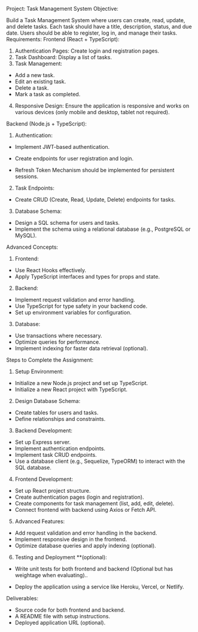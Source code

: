 Project: Task Management System Objective:

Build a Task Management System where users can create, read, update, and
delete tasks. Each task should have a title, description, status, and due
date. Users should be able to register, log in, and manage their tasks.
Requirements: Frontend (React + TypeScript):

1. Authentication Pages: Create login and registration pages.
2. Task Dashboard: Display a list of tasks.
3. Task Management:
- Add a new task.
- Edit an existing task.
- Delete a task.
- Mark a task as completed.
4. Responsive Design: Ensure the application is responsive and works on
various devices (only mobile and desktop, tablet not required).

Backend (Node.js + TypeScript):

1. Authentication:
- Implement JWT-based authentication.
- Create endpoints for user registration and login.


- Refresh Token Mechanism should be implemented for persistent sessions.


2. Task Endpoints:
- Create CRUD (Create, Read, Update, Delete) endpoints for tasks.
3. Database Schema:
- Design a SQL schema for users and tasks.
- Implement the schema using a relational database (e.g., PostgreSQL or
MySQL).

Advanced Concepts:

1. Frontend:
- Use React Hooks effectively.
- Apply TypeScript interfaces and types for props and state.
2. Backend:
- Implement request validation and error handling.
- Use TypeScript for type safety in your backend code.
- Set up environment variables for configuration.
3. Database:
- Use transactions where necessary.
- Optimize queries for performance.
- Implement indexing for faster data retrieval (optional).

Steps to Complete the Assignment:

1. Setup Environment:
- Initialize a new Node.js project and set up TypeScript.
- Initialize a new React project with TypeScript.
2. Design Database Schema:
- Create tables for users and tasks.
- Define relationships and constraints.
3. Backend Development:
- Set up Express server.
- Implement authentication endpoints.
- Implement task CRUD endpoints.
- Use a database client (e.g., Sequelize, TypeORM) to interact with the
SQL database.
4. Frontend Development:
- Set up React project structure.
- Create authentication pages (login and registration).
- Create components for task management (list, add, edit, delete).
- Connect frontend with backend using Axios or Fetch API.
5. Advanced Features:
- Add request validation and error handling in the backend.
- Implement responsive design in the frontend.
- Optimize database queries and apply indexing (optional).
6. Testing and Deployment **(optional):


- Write unit tests for both frontend and backend (Optional but has
weightage when evaluating)..


- Deploy the application using a service like Heroku, Vercel, or
Netlify.

Deliverables:

- Source code for both frontend and backend.
- A README file with setup instructions.
- Deployed application URL (optional).
